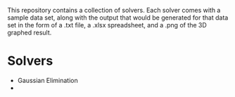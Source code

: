 This repository contains a collection of solvers. Each solver comes with a sample data set, along with the output that would be generated for that data set in the form of a .txt file, a .xlsx spreadsheet, and a .png of the 3D graphed result.

Solvers
==================================================================
- Gaussian Elimination
-